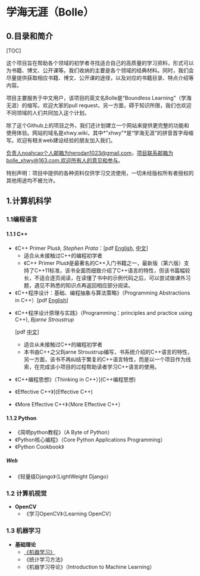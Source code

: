 # 学海无涯（Bolle）

## 0.目录和简介

[TOC]

这个项目旨在帮助各个领域的初学者寻找适合自己的高质量的学习资料，形式可以为书籍、博文、公开课等。我们收纳的主要是各个领域的经典材料。同时，我们会尽量提供获取相应书籍、博文、公开课的途径，以及对应的书籍目录、特点介绍等内容。

项目主要服务于中文用户，该项目的英文名Bolle是“Boundless Learning”（学海无涯）的缩写。欢迎大家的pull request，另一方面，碍于知识所限，我们也欢迎不同领域的人们共同加入这个计划。

除了这个Github上的项目之外，我们还计划建立一个网站来提供更完整的功能和使用体验。网站的域名是xhwy.wiki，其中*"xhwy"*是“学海无涯”的拼音首字母缩写。欢迎有相关web建设经验的朋友加入我们。

负责人noahcao个人邮箱为herodan1023@gmail.com，项目联系邮箱为bolle_xhwy@163.com.欢迎所有人的意见和参与。

特别声明：项目中提供的各种资料仅供学习交流使用，一切未经版权所有者授权的其他用途均不被允许。

## 1.计算机科学

### 1.1编程语言

#### 1.1.1 C++

* 《C++ Primer Plus》, *Stephen Prata*：[pdf [English](http://pan.baidu.com/s/1kUY8tPP), [中文](http://pan.baidu.com/s/1o7LBbqq)] 
  * 适合从未接触过C++的编程初学者
  * 《C++ Primer Plus》是最著名的C++入门书籍之一，最新版（第六版）支持了C++11标准，该书全面而细致介绍了C++语言的特性，但该书篇幅较长，不适合逐页阅读，在读懂了书中的示例代码之后，可以尝试做课外习题，遇见不熟悉的知识点再返回相应部分阅读。
* 《C++程序设计：基础、编程抽象与算法策略》（Programming Abstractions in C++）[pdf [English](http://pan.baidu.com/s/1nv8wgkD)]

- 《C++程序设计原理与实践》（Programming：principles and practice using C++), *Bjarne Stroustrup*

  [pdf [中文](http://pan.baidu.com/s/1dFEcenn)]

  * 适合从未接触过C++的编程初学者
  * 本书由C++之父Bjarne Stroustrup编写，书系统介绍的C++语言的特性，另一方面，该书不再纠结于繁复的C++语言特性，而是以一个项目作为线索，在完成该小项目的过程帮助读者学习C++语言的使用。

- 《C++编程思想》（Thinking in C++）](C++编程思想)

- 《Effective C++》](Effective C++)

- 《More Effective C++》（More Effective C++）

#### 1.1.2 Python

- 《简明python教程》（A Byte of Python）
- 《Python核心编程》（Core Python Applications Programming）
- 《Python Cookbook》

##### Web

* 《轻量级Django》（LightWeight Django）

### 1.2 计算机视觉

- **OpenCV**
  - 《学习OpenCV》（Learning OpenCV）

### 1.3 机器学习

- **基础理论**
  - [《机器学习》](#jump)
  - 《统计学习方法》
  - 《机器学习导论》（Introduction to Machine Learning）

